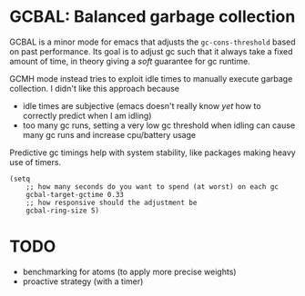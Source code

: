 # GCBAL: Balanced garbage collection

GCBAL is a minor mode for emacs that adjusts the `gc-cons-threshold` based on past performance.
Its goal is to adjust gc such that it always take a fixed amount of time, in theory giving a _soft_ guarantee for gc runtime.

GCMH mode instead tries to exploit idle times to manually execute garbage collection. I didn't like this approach because
- idle times are subjective (emacs doesn't really know _yet_ how to correctly predict when I am idling)
- too many gc runs, setting a very low gc threshold when idling can cause many gc runs and increase cpu/battery usage

Predictive gc timings help with system stability, like packages making heavy use of timers.

``` emacs-lisp
(setq 
    ;; how many seconds do you want to spend (at worst) on each gc
    gcbal-target-gctime 0.33
    ;; how responsive should the adjustment be
    gcbal-ring-size 5)
```

# TODO
- benchmarking for atoms (to apply more precise weights)
- proactive strategy (with a timer)
